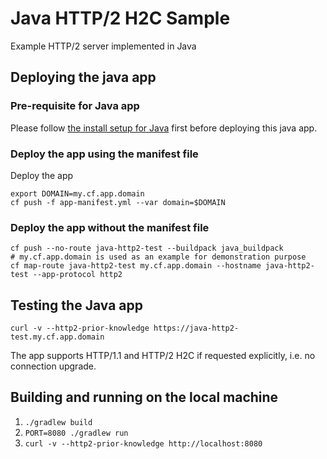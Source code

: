 # Java HTTP/2 H2C Sample

Example HTTP/2 server implemented in Java
## Deploying the java app
### Pre-requisite for Java app
Please follow [the install setup for Java](../README.md#for-java-app-do-the-following) first before deploying this java app.

### Deploy the app using the manifest file
Deploy the app
```shell
export DOMAIN=my.cf.app.domain
cf push -f app-manifest.yml --var domain=$DOMAIN
```

### Deploy the app without the manifest file
```shell
cf push --no-route java-http2-test --buildpack java_buildpack
# my.cf.app.domain is used as an example for demonstration purpose
cf map-route java-http2-test my.cf.app.domain --hostname java-http2-test --app-protocol http2
```

## Testing the Java app
```shell
curl -v --http2-prior-knowledge https://java-http2-test.my.cf.app.domain 
```
The app supports HTTP/1.1 and HTTP/2 H2C if requested explicitly, i.e. no connection upgrade.

## Building and running on the local machine

1. `./gradlew build`
2. `PORT=8080 ./gradlew run`
3. `curl -v --http2-prior-knowledge http://localhost:8080`
